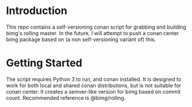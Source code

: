 # Introduction 
This repo contains a self-versioning conan script for grabbing and building bimg's rolling master. In the future, I will attempt to push a conan center bimg package based on (a non self-versioning variant of) this.

# Getting Started
The script requires Python 3 to run, and conan installed. It is designed to work for both local and shared conan distributions, but is not suitable for conan center. It creates a semver-like version for bimg based on commit count. Recommended reference is @bimg/rolling.